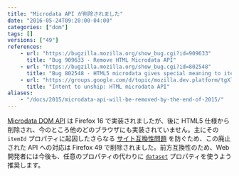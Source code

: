 ```yaml
---
title: "Microdata API が削除されました"
date: "2016-05-24T09:20:00-04:00"
categories: ["dom"]
tags: []
versions: ["49"]
references:
    - url: "https://bugzilla.mozilla.org/show_bug.cgi?id=909633"
      title: "Bug 909633 - Remove HTML Microdata API"
    - url: "https://bugzilla.mozilla.org/show_bug.cgi?id=802548"
      title: "Bug 802548 - HTML5 microdata gives special meaning to itemId breaking some web content"
    - url: "https://groups.google.com/d/topic/mozilla.dev.platform/tgXlkRhF6wo/discussion"
      title: "Intent to unship: HTML microdata API"
aliases:
    - "/docs/2015/microdata-api-will-be-removed-by-the-end-of-2015/"
---
```

[Microdata DOM API](http://www.w3.org/TR/microdata/) は Firefox 16 で実装されましたが、後に HTML5 仕様から削除され、今のところ他のどのブラウザにも実装されていません。主にその `itemId` プロパティに起因したさらなる [サイト互換性問題](https://www.fxsitecompat.com/ja/docs/2012/microdata-api-has-added-new-properties-to-elements/) を防ぐため、この廃止された API への対応は Firefox 49 で削除されました。前方互換性のため、Web 開発者には今後も、任意のプロパティの代わりに [`dataset`](https://developer.mozilla.org/ja/docs/Web/API/HTMLElement/dataset) プロパティを使うよう推奨します。
